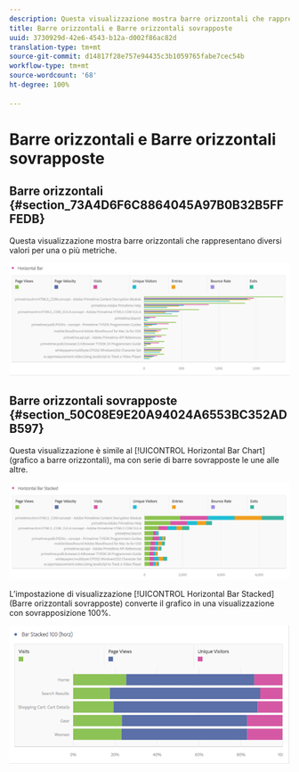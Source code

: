 ```yaml
---
description: Questa visualizzazione mostra barre orizzontali che rappresentano diversi valori per una o più metriche.
title: Barre orizzontali e Barre orizzontali sovrapposte
uuid: 3730929d-42e6-4543-b12a-d002f86ac82d
translation-type: tm+mt
source-git-commit: d14817f28e757e94435c3b1059765fabe7cec54b
workflow-type: tm+mt
source-wordcount: '68'
ht-degree: 100%

---
```



# Barre orizzontali e Barre orizzontali sovrapposte

## Barre orizzontali  {#section_73A4D6F6C8864045A97B0B32B5FFFEDB}

Questa visualizzazione mostra barre orizzontali che rappresentano diversi valori per una o più metriche.

![](assets/horizontal_bar.png)

## Barre orizzontali sovrapposte   {#section_50C08E9E20A94024A6553BC352ADB597}

Questa visualizzazione è simile al [!UICONTROL Horizontal Bar Chart] (grafico a barre orizzontali), ma con serie di barre sovrapposte le une alle altre.

![](assets/horizontal-bar-stacked.png)

L’impostazione di visualizzazione [!UICONTROL Horizontal Bar Stacked] (Barre orizzontali sovrapposte) converte il grafico in una visualizzazione con sovrapposizione 100%.

![](assets/horizstacked100.png)


